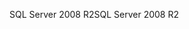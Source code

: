 <span data-ttu-id="cb843-101">SQL Server 2008 R2</span><span class="sxs-lookup"><span data-stu-id="cb843-101">SQL Server 2008 R2</span></span>